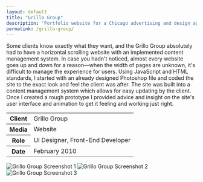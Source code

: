 ```yaml
---
layout: default
title: "Grillo Group"
description: "Portfolio website for a Chicago advertising and design agency"
permalink: /grillo-group/
---
```


<section class="grid grid-item-12/12">
	<div class="grid-item-12/12 grid-item-7/12@md">
		<p>Some clients know exactly what they want, and the Grillo Group absolutely had to have a horizontal scrolling website with an implemented content management system. In case you hadn't noticed, almost every website goes up and down for a reason&mdash;when the width of pages are unknown, it's difficult to manage the experience for users. Using JavaScript and HTML standards, I started with an already designed Photoshop file and coded the site to the exact look and feel the client was after. The site was built into a content management system which allows for easy updating by the client. Once I created a rough prototype I provided advice and insight on the site's user interface and animation to get it feeling and working just right.</p>
	</div>
	<aside class="project-meta grid-item-12/12 grid-item-5/12@md">
		<table>
			<tbody>
				<tr>
					<th>Client</th>
					<td>Grillo Group</td>
				</tr>
				<tr>
					<th>Media</th>
					<td>Website</td>
				</tr>
				<tr>
					<th>Role</th>
					<td>UI Designer, Front-End Developer</td>
				</tr>
				<tr>
					<th>Date</th>
					<td>February 2010</td>
				</tr>
			</tbody>
		</table>
	</aside>
</section>
<section class="grid grid-item-12/12">
		<img class="grid-item-12/12" src="//jessetrippe-cdn-173419.appspot.com/portfolio/grillo-1.png" alt="Grillo Group Screenshot 1">
		<img class="grid-item-12/12 grid-item-6/12@md" src="//jessetrippe-cdn-173419.appspot.com/portfolio/grillo-2.png" alt="Grillo Group Screenshot 2">
		<img class="grid-item-12/12 grid-item-6/12@md" src="//jessetrippe-cdn-173419.appspot.com/portfolio/grillo-3.png" alt="Grillo Group Screenshot 3">
</section>
